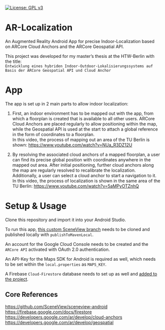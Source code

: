 [![License: GPL v3](https://img.shields.io/badge/License-GPLv3-blue.svg)](https://www.gnu.org/licenses/gpl-3.0)

# AR-Localization 
An Augmented Reality Android App for precise Indoor-Localization based on ARCore Cloud Anchors and the ARCore Geospatial API.

This project was developed for my master’s thesis at the HTW-Berlin with the title:  
``Entwicklung eines hybriden Indoor-Outdoor-Lokalisierungssystems auf Basis der ARCore Geospatial API und Cloud Anchor``

# App
The app is set up in 2 main parts to allow indoor localization:

1. First, an indoor environment has to be mapped out with the app, from which a floorplan is created that is available to all other users. 
ARCore Cloud Anchors are placed regularly to allow positioning within the map, while the Geospatial API is used at the start to attach a global reference in the form of coordinates to a floorplan.  
In this video, the process of mapping out an area of the TU Berlin is shown:
https://www.youtube.com/watch?v=NUa_R3DZ12U

2. By resolving the associated cloud anchors of a mapped floorplan, a user can find its precise global position with coordinates anywhere in the mapped out area. 
After initial positioning, further cloud anchors along the map are regularly resolved to recalibrate the localization.    
Additionally, a user can select a cloud anchor to start a navigation to it.  
In this video, the process of localization is shown in the same area of the TU Berlin:
https://www.youtube.com/watch?v=5aMPyOTZnhQ


# Setup & Usage
Clone this repository and import it into your Android Studio.

To run this app, [this custom SceneView branch](https://github.com/morhenny/sceneview-android/tree/0.6.1-SNAPSHOT_resolve_multiple_anchors) needs to be cloned and published locally with `publishToMavenLocal`. 

An account for the Google Cloud Console needs to be created and the `ARCore API` activated with OAuth 2.0 authentication.

An API-Key for the Maps SDK for Android is required as well, which needs to be set within the `local.properties` as `MAPS_KEY`.

A Firebase `Cloud-Firestore` database needs to set up as well and [added to the project](https://firebase.google.com/docs/android/setup?hl=en).


## Core References

https://github.com/SceneView/sceneview-android  
https://firebase.google.com/docs/firestore  
https://developers.google.com/ar/develop/cloud-anchors  
https://developers.google.com/ar/develop/geospatial
